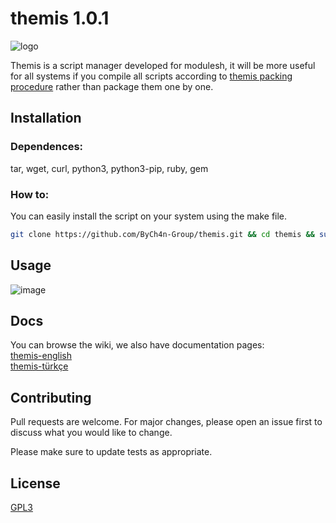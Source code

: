 # themis 1.0.1

![logo](https://user-images.githubusercontent.com/54551308/124690597-1e2adc80-dee3-11eb-97b7-06b35baf862c.png)

Themis is a script manager developed for modulesh, it will be more useful for all systems if you compile all scripts according to [themis packing procedure](https://bych4n-group.github.io/documents/themis/en.html) rather than package them one by one.

## Installation

### Dependences:
tar, wget, curl, python3, python3-pip, ruby, gem

### How to:
You can easily install the script on your system using the make file.

```bash
git clone https://github.com/ByCh4n-Group/themis.git && cd themis && sudo make install
```

## Usage

![image](https://user-images.githubusercontent.com/54551308/124690481-f2a7f200-dee2-11eb-8202-32116beb3639.png)

## Docs

You can browse the wiki, we also have documentation pages:
<br>
[themis-english](https://bych4n-group.github.io/documents/themis/en.html)
<br>
[themis-türkçe](https://bych4n-group.github.io/documents/themis/tr.html)

## Contributing
Pull requests are welcome. For major changes, please open an issue first to discuss what you would like to change.

Please make sure to update tests as appropriate.

## License
[GPL3](https://choosealicense.com/licenses/gpl-3.0/)
